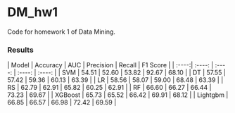 # DM_hw1

Code for homework 1 of Data Mining.

### Results

| Model | Accuracy | AUC | Precision | Recall | F1 Score |
| :----:| :----: | :----: | :----: | :----: |
| SVM | 54.51 | 52.60 | 53.82 | 92.67 | 68.10 |
| DT | 57.55 | 57.42 | 59.36 | 60.13 | 63.39 |
| LR | 58.56 | 58.07 | 59.00 | 68.48 | 63.39 |
| RS | 62.79 | 62.91 | 65.82 | 60.25 | 62.91 |
| RF | 66.60 | 66.27 | 66.44 | 73.23 | 69.67 |
| XGBoost | 65.73 | 65.52 | 66.42 | 69.91 | 68.12 |
| Lightgbm | 66.85 | 66.57 | 66.98 | 72.42 | 69.59 |
